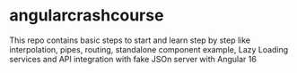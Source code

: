 # angularcrashcourse
This repo contains basic steps to start and learn step by step like 
interpolation,
pipes, 
routing,
standalone component example, 
Lazy Loading
services and API integration with fake JSOn server with Angular 16
